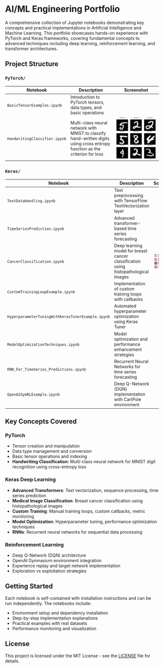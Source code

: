 # AI/ML Engineering Portfolio

A comprehensive collection of Jupyter notebooks demonstrating key concepts and practical implementations in Artificial Intelligence and Machine Learning. This portfolio showcases hands-on experience with PyTorch and Keras frameworks, covering fundamental concepts to advanced techniques including deep learning, reinforcement learning, and transformer architectures.



## Project Structure

### `PyTorch/`
| Notebook | Description | Screenshot |
|----------|-------------|------------|
| `BasicTensorExamples.ipynb` | Introduction to PyTorch tensors, data types, and basic operations | |
| `HandwritingClassifier.ipynb` | Multi-class neural network with MNIST to classify hand-written digits using cross entropy function as the criterion for loss | ![MNIST Writing Detection](PyTorch/ReadmeImages/MNISTWritingDetection.png) |

### `Keras/`
| Notebook | Description | Screenshot |
|----------|-------------|------------|
| `TextDataHandling.ipynb` | Text preprocessing with TensorFlow TextVectorization layer | |
| `TimeSeriesPrediction.ipynb` | Advanced transformer-based time series forecasting | |
| `CancerClassification.ipynb` | Deep learning model for breast cancer classification using histopathological images | ![Breast Cancer Classifier](Keras/Deep%20Learning/CancerClassification/ReadmeImage/BreastCancerClassifier.png) |
| `CustomTrainingLoopExample.ipynb` | Implementation of custom training loops with callbacks | |
| `HyperparameterTuningWithKerasTunerExample.ipynb` | Automated hyperparameter optimization using Keras Tuner | |
| `ModelOptimizationTechniques.ipynb` | Model optimization and performance enhancement strategies | |
| `RNN_For_TimeSeries_Predictions.ipynb` | Recurrent Neural Networks for time series forecasting | |
| `OpenAIGymRLExample.ipynb` | Deep Q-Network (DQN) implementation with CartPole environment | |

## Key Concepts Covered

### PyTorch
- Tensor creation and manipulation
- Data type management and conversion
- Basic tensor operations and indexing
- **Handwriting Classification**: Multi-class neural network for MNIST digit recognition using cross-entropy loss

### Keras Deep Learning
- **Advanced Transformers**: Text vectorization, sequence processing, time series prediction
- **Medical Image Classification**: Breast cancer classification using histopathological images
- **Custom Training**: Manual training loops, custom callbacks, metric monitoring
- **Model Optimization**: Hyperparameter tuning, performance optimization techniques
- **RNNs**: Recurrent neural networks for sequential data processing

### Reinforcement Learning
- Deep Q-Network (DQN) architecture
- OpenAI Gymnasium environment integration
- Experience replay and target network implementation
- Exploration vs exploitation strategies

## Getting Started

Each notebook is self-contained with installation instructions and can be run independently. The notebooks include:
- Environment setup and dependency installation
- Step-by-step implementation explanations
- Practical examples with real datasets
- Performance monitoring and visualization

## License

This project is licensed under the MIT License - see the [LICENSE](LICENSE) file for details.
